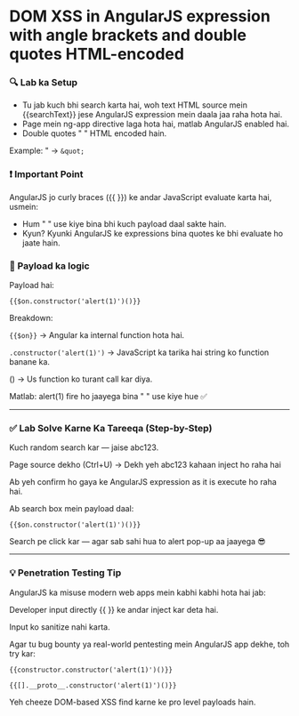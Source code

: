 # DOM XSS in AngularJS expression with angle brackets and double quotes HTML-encoded

### 🔍 Lab ka Setup 

- Tu jab kuch bhi search karta hai, woh text HTML source mein {{searchText}} jese AngularJS expression mein daala jaa raha hota hai.
- Page mein ng-app directive laga hota hai, matlab AngularJS enabled hai.
- Double quotes " " HTML encoded hain.

Example: " → ```&quot;```

### ❗ Important Point
AngularJS jo curly braces ({{ }}) ke andar JavaScript evaluate karta hai, usmein:

- Hum " " use kiye bina bhi kuch payload daal sakte hain.
- Kyun? Kyunki AngularJS ke expressions bina quotes ke bhi evaluate ho jaate hain.

### 🧠 Payload ka logic
Payload hai:

```{{$on.constructor('alert(1)')()}}```

Breakdown:

```{{$on}}``` → Angular ka internal function hota hai.

```.constructor('alert(1)')``` → JavaScript ka tarika hai string ko function banane ka.

() → Us function ko turant call kar diya.

Matlab: alert(1) fire ho jaayega bina " " use kiye hue ✅

---

### ✅ Lab Solve Karne Ka Tareeqa (Step-by-Step)
Kuch random search kar — jaise abc123.

Page source dekho (Ctrl+U) → Dekh yeh abc123 kahaan inject ho raha hai 

Ab yeh confirm ho gaya ke AngularJS expression as it is execute ho raha hai.

Ab search box mein payload daal:

```{{$on.constructor('alert(1)')()}}```

Search pe click kar — agar sab sahi hua to alert pop-up aa jaayega 😎

---

### 💡 Penetration Testing Tip
AngularJS ka misuse modern web apps mein kabhi kabhi hota hai jab:

Developer input directly {{ }} ke andar inject kar deta hai.

Input ko sanitize nahi karta.

Agar tu bug bounty ya real-world pentesting mein AngularJS app dekhe, toh try kar:

```{{constructor.constructor('alert(1)')()}}```

```{{[].__proto__.constructor('alert(1)')()}}```

Yeh cheeze DOM-based XSS find karne ke pro level payloads hain.
